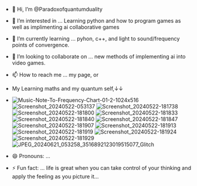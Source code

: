 - 👋 Hi, I’m @Paradoxofquantumduality
- 👀 I’m interested in ... Learning python and how to program games as well as implimenting ai collaborative games
- 🌱 I’m currently learning ...  pyhon, c++, and light to sound/frequency points of convergence.
- 💞️ I’m looking to collaborate on ...  new methods of implementing ai into video games. 
- 📫 How to reach me ... my page, or
- My Learning maths and my quantum self,↓↓
-   ![Music-Note-To-Frequency-Chart-01-2-1024x516](https://github.com/user-attachments/assets/1df72d2b-9b0e-4174-9bfe-7b95379d92de)
![Screenshot_20240522-053137](https://github.com/user-attachments/assets/5cd32ca0-e5e6-42c2-91c0-bc1c26164d1e)
![Screenshot_20240522-181738](https://github.com/user-attachments/assets/d9a720ff-d40a-4f56-b9e6-a0d156b24ea2)
![Screenshot_20240522-181800](https://github.com/user-attachments/assets/f9b9b9ac-a69c-43f5-9eb5-31d391c4c26e)
![Screenshot_20240522-181833](https://github.com/user-attachments/assets/f6044496-31cc-4ed9-9016-58242446531a)
![Screenshot_20240522-181840](https://github.com/user-attachments/assets/b39a163c-5532-4afd-862a-68f4adc4e019)
![Screenshot_20240522-181847](https://github.com/user-attachments/assets/133aec06-90fe-484a-aff7-fd59c485c5f7)
![Screenshot_20240522-181907](https://github.com/user-attachments/assets/704020db-7a1d-4b2b-8788-3c9520040619)
![Screenshot_20240522-181913](https://github.com/user-attachments/assets/0fb01f0a-41c0-4656-a22f-0f6d67abad3a)
![Screenshot_20240522-181919](https://github.com/user-attachments/assets/3f491df0-5bc3-4e7f-b22f-cdf6a4261ce0)
![Screenshot_20240522-181924](https://github.com/user-attachments/assets/1714725b-0429-40bc-a43d-112429214248)
![Screenshot_20240522-181929](https://github.com/user-attachments/assets/a82f9e63-bfb0-464f-b736-1a136ace4d9a)
![JPEG_20240621_053258_3516892123019515077_Glitch](https://github.com/user-attachments/assets/d843542a-52df-4f04-a05d-a03c40cd1602)

- 😄 Pronouns: ... 
- ⚡ Fun fact: ... life is great when you can take control of your thinking and apply the feeling as you picture it... 

<!---
Paradoxofquantumduality/Paradoxofquantumduality is a ✨ special ✨ repository because its `README.md` (this file) appears on your GitHub profile.
You can click the Preview link to take a look at your changes.
--->
